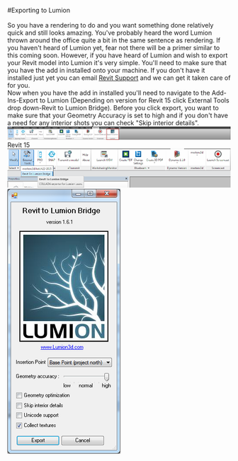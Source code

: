 #Exporting to Lumion  
<br>
So you have a rendering to do and you want something done relatively quick and still looks amazing. You've probably heard the word Lumion thrown around the office quite a bit in the same sentence as rendering. If you haven't heard of Lumion yet, fear not there will be a primer similar to this coming soon. However, if you have heard of Lumion and wish to export your Revit model into Lumion it's very simple. You'll need to make sure that you have the add in installed onto your machine. If you don't have it installed just yet you can email <a href="mailto:revitsupport@dpsdesign.org">Revit Support</a> and we can get it taken care of for you. 
<br>
Now when you have the add in installed you'll need to navigate to the Add-Ins-Export to Lumion (Depending on version for Revit 15 click External Tools drop down-Revit to Lumion Bridge). Before you click export, you want to make sure that your Geometry Accuracy is set to high and if you don't have a need for any interior shots you can check "Skip interior details". 
<br>
<img src="images/8/ExportLumion.png">
<br>
Revit 15
<img src="images/8/ExportLumion15.png">
<img src="images/8/ExportLumionDB.png">

